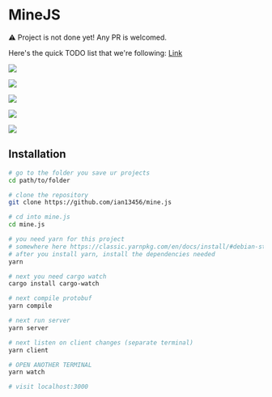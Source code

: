 # MineJS

:warning: Project is not done yet! Any PR is welcomed.

Here's the quick TODO list that we're following: [Link](https://www.notion.so/f61d8c4ce1e245b6aba980adf0f1ea7c?v=77f64c4f1ed342a1b25d8af524cb9da0)

![](https://i.imgur.com/WMrPzFI.png)

![](https://i.imgur.com/bUm6ph2.png)

![](https://i.imgur.com/52BTtya.png)

![](https://i.imgur.com/IupfBVF.png)

![](https://i.imgur.com/5kGNmdL.png)

## Installation

```bash
# go to the folder you save ur projects
cd path/to/folder

# clone the repository
git clone https://github.com/ian13456/mine.js

# cd into mine.js
cd mine.js

# you need yarn for this project
# somewhere here https://classic.yarnpkg.com/en/docs/install/#debian-stable
# after you install yarn, install the dependencies needed
yarn

# next you need cargo watch
cargo install cargo-watch

# next compile protobuf
yarn compile

# next run server
yarn server

# next listen on client changes (separate terminal)
yarn client

# OPEN ANOTHER TERMINAL
yarn watch

# visit localhost:3000
```